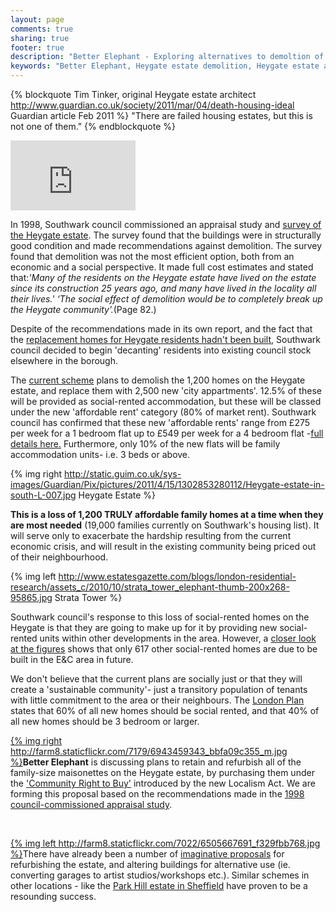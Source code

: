 ```yaml
---
layout: page
comments: true
sharing: true
footer: true
description: "Better Elephant - Exploring alternatives to demoltion of the Heygate estate"
keywords: "Better Elephant, Heygate estate demolition, Heygate estate architect, Heygate demolish refurbish, Elephant and castle regeneration"
---
```


{% blockquote Tim Tinker, original Heygate estate architect http://www.guardian.co.uk/society/2011/mar/04/death-housing-ideal Guardian article Feb 2011 %} "There are failed housing estates, but this is not one of them."
{% endblockquote %}

<iframe src="http://player.vimeo.com/video/21699743?title=0&amp;byline=0&amp;portrait=0&amp;color=ffffff" width="200" height="112" frameborder="0" webkitAllowFullScreen mozallowfullscreen allowFullScreen></iframe>


In 1998, Southwark council commissioned an appraisal study and [survey of the Heygate estate](http://heygate.heroku.com/monthly-roundup/1998-allot-and-max-survey). The survey found that the buildings were in structurally good condition and made recommendations against demolition. The survey found that demolition was not the most efficient option, both from an economic and a social perspective. It made full cost estimates and stated that:_'Many of the residents on the Heygate estate have lived on the estate since its construction 25 years ago, and many have lived in the locality all their lives.' ‘The social effect of demolition would be to completely break up the Heygate community’._(Page 82.)

Despite of the recommendations made in its own report, and the fact that the [replacement homes for Heygate residents hadn't been built](http://www.southwarknews.co.uk/00,news,12832,185,00.htm), Southwark council decided to begin 'decanting' residents into existing council stock elsewhere in the borough. 

The [current scheme](http://www.elephantandcastle.org.uk/) plans to demolish the 1,200 homes on the Heygate estate, and replace them with 2,500 new 'city appartments'. 12.5% of these will be provided as social-rented accommodation, but these will be classed under the new 'affordable rent' category (80% of market rent). Southwark council has confirmed that these new 'affordable rents' range from £275 per week for a 1 bedroom flat up to £549 per week for a 4 bedroom flat  -[full details here.](http://betterelephant.org/images/SouthwarkTargetRents.pdf) Furthermore, only 10% of the new flats will be family accommodation units- i.e. 3 beds or above. 

{% img right http://static.guim.co.uk/sys-images/Guardian/Pix/pictures/2011/4/15/1302853280112/Heygate-estate-in-south-L-007.jpg Heygate Estate %} 

__This is a loss of 1,200 TRULY affordable family homes at a time when they are most needed__ (19,000 families currently on Southwark's housing list). It will serve only to exacerbate the hardship resulting from the current economic crisis, and will result in the existing community being priced out of their neighbourhood. 

{% img left http://www.estatesgazette.com/blogs/london-residential-research/assets_c/2010/10/strata_tower_elephant-thumb-200x268-95865.jpg Strata Tower %}

Southwark council's response to this loss of social-rented homes on the Heygate is that they are going to make up for it by providing new social-rented units within other developments in the area. However, a [closer look at the figures](https://docs.google.com/presentation/pub?id=1HyKPHT0Hdjausk-B6GBUppzlBlSRNpclulVD9DwhC5w&start=false&loop=false&delayms=3000#slide=id.p11) shows that only 617 other social-rented homes are due to be built in the E&C area in future.   

We don't believe that the current plans are socially just or that they will create a 'sustainable community'- just a transitory population of tenants with little commitment to the area or their neighbours.
The [London Plan](http://www.london.gov.uk/priorities/planning/londonplan) states that 60% of all new homes should be social rented, and that 40% of all new homes should be 3 bedroom or larger.

 
[{% img right http://farm8.staticflickr.com/7179/6943459343_bbfa09c355_m.jpg %}](http://farm8.staticflickr.com/7179/6943459343_bbfa09c355_b.jpg)__Better Elephant__ is discussing plans to retain and refurbish all of the family-size maisonettes on the Heygate estate, by purchasing them under the ['Community Right to Buy'](http://www.communities.gov.uk/localgovernment/decentralisation/localismbill/communityrights/) introduced by the new Localism Act. We are forming this proposal based on the recommendations made in the [1998 council-commissioned appraisal study](http://heygate.heroku.com/monthly-roundup/1998-allot-and-max-survey). 

<br>

[{% img left http://farm8.staticflickr.com/7022/6505667691_f329fbb768.jpg %}](http://farm8.staticflickr.com/7022/6505667691_f329fbb768_b.jpg)There have already been a number of [imaginative proposals](http://www.nissankejones.com/heygateestate.html) for refurbishing the estate, and altering buildings for alternative use (ie. converting garages to artist studios/workshops etc.). Similar schemes in other locations - like the [Park Hill estate in Sheffield](http://www.guardian.co.uk/uk/2011/sep/25/park-hill-sheffield-landmark-revamp) have proven to be a resounding success. 

</br>
</br>

 
